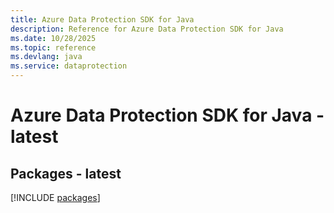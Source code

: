 ```yaml
---
title: Azure Data Protection SDK for Java
description: Reference for Azure Data Protection SDK for Java
ms.date: 10/28/2025
ms.topic: reference
ms.devlang: java
ms.service: dataprotection
---
```

# Azure Data Protection SDK for Java - latest
## Packages - latest
[!INCLUDE [packages](data-protection-index.md)]
